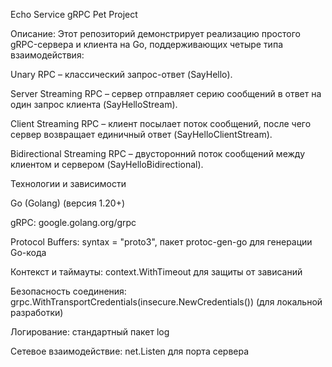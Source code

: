 Echo Service gRPC Pet Project

Описание:
Этот репозиторий демонстрирует реализацию простого gRPC-сервера и клиента на Go, поддерживающих четыре типа взаимодействия:

Unary RPC – классический запрос-ответ (SayHello).

Server Streaming RPC – сервер отправляет серию сообщений в ответ на один запрос клиента (SayHelloStream).

Client Streaming RPC – клиент посылает поток сообщений, после чего сервер возвращает единичный ответ (SayHelloClientStream).

Bidirectional Streaming RPC – двусторонний поток сообщений между клиентом и сервером (SayHelloBidirectional).

Технологии и зависимости

Go (Golang) (версия 1.20+)

gRPC: google.golang.org/grpc

Protocol Buffers: syntax = "proto3", пакет protoc-gen-go для генерации Go-кода

Контекст и таймауты: context.WithTimeout для защиты от зависаний

Безопасность соединения: grpc.WithTransportCredentials(insecure.NewCredentials()) (для локальной разработки)

Логирование: стандартный пакет log

Сетевое взаимодействие: net.Listen для порта сервера
